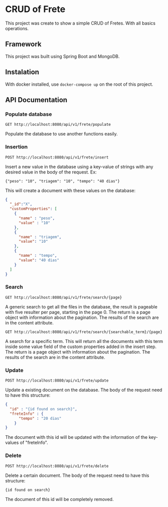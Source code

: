 # CRUD of Frete
This project was create to show a simple CRUD of Fretes. With all basics operations.

## Framework

This project was built using Spring Boot and MongoDB.

## Instalation
With docker installed, use `docker-compose up` on the root of this project.

## API Documentation
### Populate database
```http 
GET http://localhost:8080/api/v1/frete/populate
```
Populate the database to use another functions easily.

### Insertion
```http
POST http://localhost:8080/api/v1/frete/insert
```
Insert a new value in the database using a key-value of strings with any desired value in the body of the request.
Ex:
```
{"peso": "10", "triagem": "10", "tempo": "40 dias"}
```
This will create a document with these values on the database:
```JSON
{
  "_id":"X",
  "customProperties": [
    {
      "name" : "peso",
      "value" : "10"
    },
    {
      "name" : "triagem",
      "value": "10"
    },
    {
      "name" : "tempo",
      "value": "40 dias"
    }
  ]
}
```

### Search
```http
GET http://localhost:8080/api/v1/frete/search/{page}
```
A generic search to get all the files in the database, the result is pageable with five resulter per page, starting in the page 0. The return is a page object with information about the pagination. The results of the search are in the content attribute.

```http
GET http://localhost:8080/api/v1/frete/search/{searchable_term}/{page}
```
A search for a specific term. This will return all the documents with this term inside some value field of the custom properties added in the insert step.  The return is a page object with information about the pagination. The results of the search are in the content attribute.

### Update
```http
POST http://localhost:8080/api/v1/frete/update
```
Update a existing document on the database. The body of the request need to have this structure:

```JSON
{
  "id" : "{id found on search}",
  "freteInfo" : {
      "tempo" : "20 dias"
    }
}
```
The document with this id will be updated with the information of the key-values of "freteInfo".

### Delete
```http
POST http://localhost:8080/api/v1/frete/delete
```
Delete a certain document. The body of the request need to have this structure:
```
{id found on search}
```
The document of this id will be completely removed.
